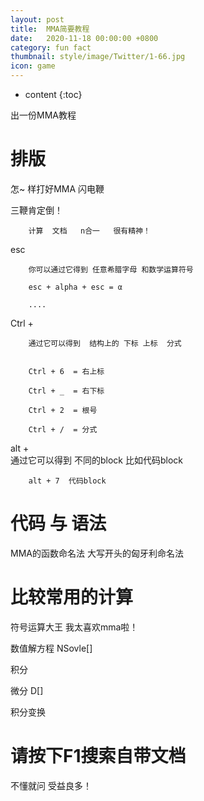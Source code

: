 ```yaml
---
layout: post
title:  MMA简要教程
date:   2020-11-18 00:00:00 +0800
category: fun fact
thumbnail: style/image/Twitter/1-66.jpg
icon: game
---
```



* content
{:toc}


出一份MMA教程






# 排版

怎~ 样打好MMA 闪电鞭

三鞭肯定倒！

        计算  文档   n合一   很有精神！


esc  

        你可以通过它得到 任意希腊字母 和数学运算符号  

        esc + alpha + esc = α

        ....




Ctrl + 
        
        通过它可以得到  结构上的 下标 上标  分式     


        Ctrl + 6  = 右上标
        
        Ctrl + _  = 右下标

        Ctrl + 2  = 根号

        Ctrl + /  = 分式



alt +  
        通过它可以得到  不同的block 比如代码block

        alt + 7  代码block





# 代码 与 语法

MMA的函数命名法  大写开头的匈牙利命名法











# 比较常用的计算

符号运算大王  我太喜欢mma啦！


数值解方程   NSovle[]

积分

微分  D[]

积分变换























# 请按下F1搜索自带文档


不懂就问  受益良多！





























